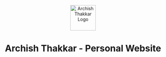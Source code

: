 <p align="center">
  <a href="https://archish27.github.io">
    <img alt="Archish Thakkar Logo" src="./static/logo.png" width="80" />
  </a>
</p>
<h1 align="center">
  Archish Thakkar - Personal Website
</h1>
